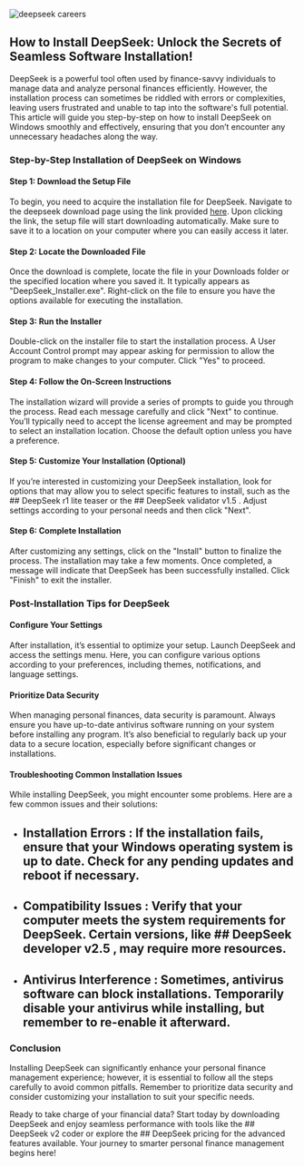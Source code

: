 

![deepseek careers](https://i.postimg.cc/RCWHq77r/hq720-2.jpg)


## How to Install DeepSeek: Unlock the Secrets of Seamless Software Installation! 


DeepSeek is a powerful tool often used by finance-savvy individuals to manage data and analyze personal finances efficiently. However, the installation process can sometimes be riddled with errors or complexities, leaving users frustrated and unable to tap into the software's full potential. This article will guide you step-by-step on how to install DeepSeek on Windows smoothly and effectively, ensuring that you don’t encounter any unnecessary headaches along the way.


### Step-by-Step Installation of DeepSeek on Windows


#### Step 1: Download the Setup File


To begin, you need to acquire the installation file for DeepSeek. Navigate to the deepseek download page using the link provided [here](https://deepseek.com/download). Upon clicking the link, the setup file will start downloading automatically. Make sure to save it to a location on your computer where you can easily access it later.


#### Step 2: Locate the Downloaded File


Once the download is complete, locate the file in your Downloads folder or the specified location where you saved it. It typically appears as "DeepSeek_Installer.exe". Right-click on the file to ensure you have the options available for executing the installation.


#### Step 3: Run the Installer


Double-click on the installer file to start the installation process. A User Account Control prompt may appear asking for permission to allow the program to make changes to your computer. Click "Yes" to proceed.


#### Step 4: Follow the On-Screen Instructions


The installation wizard will provide a series of prompts to guide you through the process. Read each message carefully and click "Next" to continue. You’ll typically need to accept the license agreement and may be prompted to select an installation location. Choose the default option unless you have a preference.


#### Step 5: Customize Your Installation (Optional)


If you’re interested in customizing your DeepSeek installation, look for options that may allow you to select specific features to install, such as the ## DeepSeek r1 lite teaser  or the ## DeepSeek validator v1.5 . Adjust settings according to your personal needs and then click "Next".


#### Step 6: Complete Installation


After customizing any settings, click on the "Install" button to finalize the process. The installation may take a few moments. Once completed, a message will indicate that DeepSeek has been successfully installed. Click "Finish" to exit the installer.


### Post-Installation Tips for DeepSeek


#### Configure Your Settings


After installation, it’s essential to optimize your setup. Launch DeepSeek and access the settings menu. Here, you can configure various options according to your preferences, including themes, notifications, and language settings.


#### Prioritize Data Security


When managing personal finances, data security is paramount. Always ensure you have up-to-date antivirus software running on your system before installing any program. It’s also beneficial to regularly back up your data to a secure location, especially before significant changes or installations.


#### Troubleshooting Common Installation Issues


While installing DeepSeek, you might encounter some problems. Here are a few common issues and their solutions:


- ## Installation Errors : If the installation fails, ensure that your Windows operating system is up to date. Check for any pending updates and reboot if necessary.


- ## Compatibility Issues : Verify that your computer meets the system requirements for DeepSeek. Certain versions, like ## DeepSeek developer v2.5 , may require more resources.


- ## Antivirus Interference : Sometimes, antivirus software can block installations. Temporarily disable your antivirus while installing, but remember to re-enable it afterward.


### Conclusion


Installing DeepSeek can significantly enhance your personal finance management experience; however, it is essential to follow all the steps carefully to avoid common pitfalls. Remember to prioritize data security and consider customizing your installation to suit your specific needs.


Ready to take charge of your financial data? Start today by downloading DeepSeek and enjoy seamless performance with tools like the ## DeepSeek v2 coder  or explore the ## DeepSeek pricing  for the advanced features available. Your journey to smarter personal finance management begins here!

